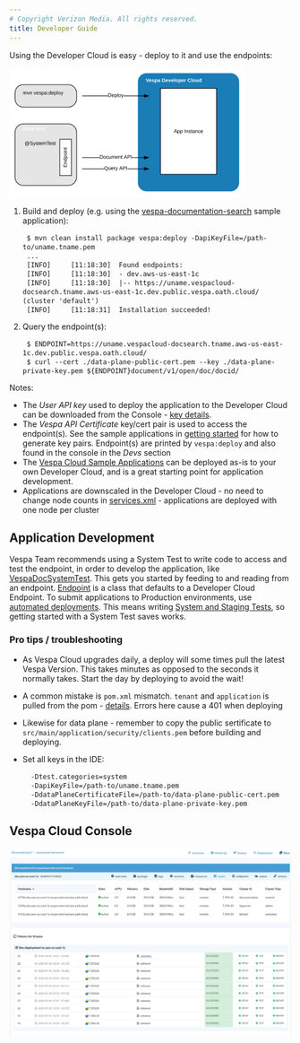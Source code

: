 ```yaml
---
# Copyright Verizon Media. All rights reserved.
title: Developer Guide
---
```


Using the Developer Cloud is easy - deploy to it and use the endpoints:

<img alt="Deploy and test using Developer Cloud" src="img/dev-guide-overview.svg" width="420" height="230" />

1. Build and deploy (e.g. using the [vespa-documentation-search](https://github.com/vespa-engine/sample-apps/tree/master/vespa-cloud/vespa-documentation-search)
sample application):

        $ mvn clean install package vespa:deploy -DapiKeyFile=/path-to/uname.tname.pem
        ...
        [INFO]     [11:18:30]  Found endpoints:
        [INFO]     [11:18:30]  - dev.aws-us-east-1c
        [INFO]     [11:18:30]  |-- https://uname.vespacloud-docsearch.tname.aws-us-east-1c.dev.public.vespa.oath.cloud/ (cluster 'default')
        [INFO]     [11:18:31]  Installation succeeded!

2. Query the endpoint(s):

        $ ENDPOINT=https://uname.vespacloud-docsearch.tname.aws-us-east-1c.dev.public.vespa.oath.cloud/
        $ curl --cert ./data-plane-public-cert.pem --key ./data-plane-private-key.pem ${ENDPOINT}document/v1/open/doc/docid/
    
Notes:
* The _User API key_ used to deploy the application to the Developer Cloud can be downloaded from the Console
  \- [key details](/security-model).
* The _Vespa API Certificate_ key/cert pair is used to access the endpoint(s).
  See the sample applications in [getting started](/getting-started) for how to generate key pairs.
  Endpoint(s) are printed by `vespa:deploy` and also found in the console in the _Devs_ section
* The [Vespa Cloud Sample Applications](https://github.com/vespa-engine/sample-apps/tree/master/vespa-cloud/)
  can be deployed as-is to your own Developer Cloud, and is a great starting point for application development.
* Applications are downscaled in the Developer Cloud - no need to change node counts in [services.xml](/reference/services) -
  applications are deployed with one node per cluster



## Application Development
Vespa Team recommends using a System Test to write code to access and test the endpoint,
in order to develop the application, like
[VespaDocSystemTest](https://github.com/vespa-engine/sample-apps/blob/master/vespa-cloud/vespa-documentation-search/src/test/java/ai/vespa/cloud/docsearch/VespaDocSystemTest.java).
This gets you started by feeding to and reading from an endpoint.
[Endpoint](https://github.com/vespa-engine/vespa/blob/master/tenant-cd-api/src/main/java/ai/vespa/hosted/cd/Endpoint.java)
is a class that defaults to a Developer Cloud Endpoint.
To submit applications to Production environments, use [automated deployments](/automated-deployments).
This means writing [System and Staging Tests](/reference/testing), so getting started with a System Test saves works.


### Pro tips / troubleshooting
* As Vespa Cloud upgrades daily, a deploy will some times pull the latest Vespa Version.
  This takes minutes as opposed to the seconds it normally takes.
  Start the day by deploying to avoid the wait!
* A common mistake is `pom.xml` mismatch. `tenant` and `application` is pulled from the pom -
  [details](/reference/vespa-cloud-api).
  Errors here cause a 401 when deploying
* Likewise for data plane -
  remember to copy the public sertificate to `src/main/application/security/clients.pem` before building and deploying.
* Set all keys in the IDE:
    
        -Dtest.categories=system
        -DapiKeyFile=/path-to/uname.tname.pem
        -DdataPlaneCertificateFile=/path-to/data-plane-public-cert.pem
        -DdataPlaneKeyFile=/path-to/data-plane-private-key.pem

  

## Vespa Cloud Console
<img alt="Dev Console" src="img/console-dev.png" />
